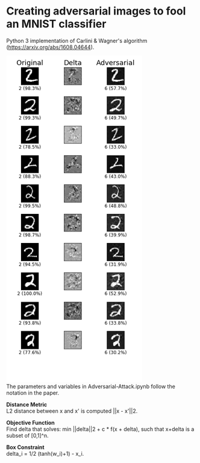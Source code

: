 # Creating adversarial images to fool an MNIST classifier

Python 3 implementation of Carlini & Wagner's algorithm (https://arxiv.org/abs/1608.04644).

![Adversarial Attack](img/adversarial_attack.png)    
The parameters and variables in Adversarial-Attack.ipynb follow the notation in the paper.

**Distance Metric**   
L2 distance between x and x' is computed ||x - x'||2.

**Objective Function**   
Find delta that solves: min ||delta||2 + c * f(x + delta), such that x+delta is a subset of [0,1]^n.

**Box Constraint**    
delta_i = 1/2 (tanh(w_i)+1) - x_i.
